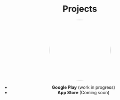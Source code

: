 
<h1 align="center">Projects</h1>  

<div align="center"><img align="center" src="https://camo.githubusercontent.com/0ff8e4b14c09577613c1441ac92e6e03ac723422d07a6dffa835608e4dbba4d4/68747470733a2f2f63646e2e646973636f72646170702e636f6d2f6174746163686d656e74732f3137383633323932303536353637383038312f313130363230383433343335393132343033382f696d6167652e706e67" style="width:200px;border-radius:50%"/>
</div> 

<div align="center">
  <ul>
    <li><b>Google Play</b> (work in progress)</li>
    <li><b>App Store</b> (Coming soon)</li>
  </ul>  
</div>

